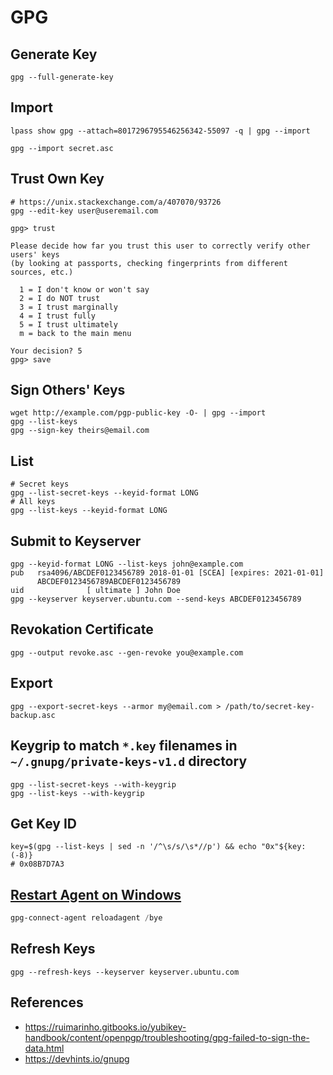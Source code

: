 # GPG

## Generate Key

```shell
gpg --full-generate-key
```

## Import

```shell
lpass show gpg --attach=8017296795546256342-55097 -q | gpg --import
```

```shell
gpg --import secret.asc
```

## Trust Own Key

```shell
# https://unix.stackexchange.com/a/407070/93726
gpg --edit-key user@useremail.com

gpg> trust

Please decide how far you trust this user to correctly verify other users' keys
(by looking at passports, checking fingerprints from different sources, etc.)

  1 = I don't know or won't say
  2 = I do NOT trust
  3 = I trust marginally
  4 = I trust fully
  5 = I trust ultimately
  m = back to the main menu

Your decision? 5
gpg> save
```

## Sign Others' Keys

```shell
wget http://example.com/pgp-public-key -O- | gpg --import
gpg --list-keys
gpg --sign-key theirs@email.com
```

## List

```shell
# Secret keys
gpg --list-secret-keys --keyid-format LONG
# All keys
gpg --list-keys --keyid-format LONG
```

## Submit to Keyserver

```shell
gpg --keyid-format LONG --list-keys john@example.com
pub   rsa4096/ABCDEF0123456789 2018-01-01 [SCEA] [expires: 2021-01-01]
      ABCDEF0123456789ABCDEF0123456789
uid              [ ultimate ] John Doe
gpg --keyserver keyserver.ubuntu.com --send-keys ABCDEF0123456789
```

## Revokation Certificate

```shell
gpg --output revoke.asc --gen-revoke you@example.com
```

## Export

```shell
gpg --export-secret-keys --armor my@email.com > /path/to/secret-key-backup.asc
```

## Keygrip to match `*.key` filenames in `~/.gnupg/private-keys-v1.d` directory

```shell
gpg --list-secret-keys --with-keygrip
gpg --list-keys --with-keygrip
```

## Get Key ID

```shell
key=$(gpg --list-keys | sed -n '/^\s/s/\s*//p') && echo "0x"${key:(-8)}
# 0x08B7D7A3
```

## [Restart Agent on Windows][1]

```PowerShell
gpg-connect-agent reloadagent /bye
```

## Refresh Keys

```shell
gpg --refresh-keys --keyserver keyserver.ubuntu.com
```

## References

- <https://ruimarinho.gitbooks.io/yubikey-handbook/content/openpgp/troubleshooting/gpg-failed-to-sign-the-data.html>
- <https://devhints.io/gnupg>

[1]: https://superuser.com/a/1663941/352242
